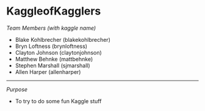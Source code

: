 # KaggleofKagglers

*Team Members (with kaggle name)*
- Blake Kohlbrecher (blakekohlbrecher)
- Bryn Loftness (brynloftness)
- Clayton Johnson (claytonjohnson)
- Matthew Behnke (mattbehnke)
- Stephen Marshall (sjmarshall)
- Allen Harper (allenharper)

-----------------------------------------------------------

*Purpose*
- To try to do some fun Kaggle stuff

